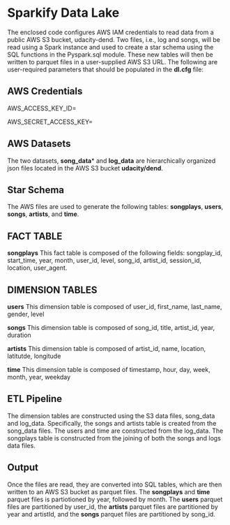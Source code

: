 # Sparkify Data Lake

The enclosed code configures AWS IAM credentials to read data from a public AWS S3 bucket, udacity-dend. Two files, i.e., log and songs, will be read using a Spark instance and used to create a star schema using the SQL functions in the Pyspark.sql module. These new tables will then be written to parquet files in a user-supplied AWS S3 URL. The following are user-required parameters that should be populated in the **dl.cfg** file:

## AWS Credentials
AWS_ACCESS_KEY_ID=

AWS_SECRET_ACCESS_KEY=

## AWS Datasets
The two datasets, **song_data*** and **log_data** are hierarchically organized json files located in the AWS S3 bucket **udacity/dend**.


## Star Schema
The AWS files are used to generate the following tables: **songplays**, **users**, **songs**, **artists**, and **time**.

## FACT TABLE
**songplays**
This fact table is composed of the following fields: songplay_id, start_time, year, month, user_id, level, song_id, artist_id, session_id, location, user_agent. 

## DIMENSION TABLES
**users**
This dimension table is composed of user_id, first_name, last_name, gender, level

**songs**
This dimension table is composed of song_id, title, artist_id, year, duration

**artists**
This dimension table is composed of artist_id, name, location, latitutde, longitude

**time**
This dimension table is composed of timestamp, hour, day, week, month, year, weekday

## ETL Pipeline
The dimension tables are constructed using the S3 data files, song_data and log_data. Specifically, the songs and artists table is created from the song_data files. The users and time are constructed from the log_data. The songplays table is constructed from the joining of both the songs and logs data files. 

## Output
Once the files are read, they are converted into SQL tables, which are then written to an AWS S3 bucket as parquet files. The **songplays** and **time** parquet files is partiotioned by year, followed by month. The **users** parquet files are partitioned by user_id, the **artists** parquet files are partitioned by year and artistId, and the **songs** parquet files are partitioned by song_id. 
